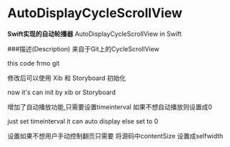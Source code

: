# AutoDisplayCycleScrollView

**Swift实现的自动轮播器**
AutoDisplayCycleScrollView in Swift

###描述(Description) 
  来自于Git上的CycleScrollView

  this code frmo git

  修改后可以使用 Xib 和 Storyboard 初始化

  now it's can init by xib or Storyboard

  增加了自动播放功能,只需要设置timeinterval 如果不想自动播放则设置成0 

  just set timeinterval it can auto display  else set to 0

  设置如果不想用户手动控制翻页只需要 将源码中contentSize 设置成selfwidth
